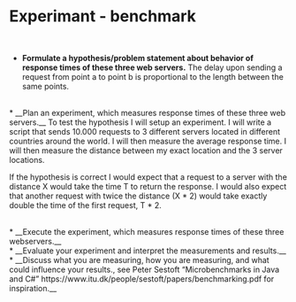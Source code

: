 # Experimant - benchmark

<br>

* __Formulate a hypothesis/problem statement about behavior of response times of these three web servers.__
The delay upon sending a request from point a to point b is proportional to the length between the same points.

<br>
* __Plan an experiment, which measures response times of these three web servers.__
To test the hypothesis I will setup an experiment. I will write a script that sends 10.000 requests to 3 different servers located in different countries around the world. I will then measure the average response time. I will then measure the distance between my exact location and the 3 server locations. 

If the hypothesis is correct I would expect that a request to a server with the distance X would take the time T to return the response. I would also expect that another request with twice the distance (X * 2) would take exactly double the time of the first request, T * 2. 

<br>
* __Execute the experiment, which measures response times of these three webservers.__


<br>
* __Evaluate your experiment and interpret the measurements and results.__


<br>
* __Discuss what you are measuring, how you are measuring, and what could influence your results., see Peter Sestoft “Microbenchmarks in Java and C#” https://www.itu.dk/people/sestoft/papers/benchmarking.pdf for inspiration.__
